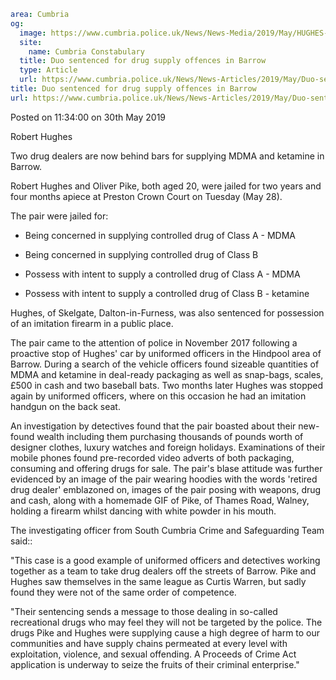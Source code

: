 ```yaml
area: Cumbria
og:
  image: https://www.cumbria.police.uk/News/News-Media/2019/May/HUGHES-ROBERT-ALFRED-27-02-1999jpg.jpg
  site:
    name: Cumbria Constabulary
  title: Duo sentenced for drug supply offences in Barrow
  type: Article
  url: https://www.cumbria.police.uk/News/News-Articles/2019/May/Duo-sentenced-for-drug-supply-offences-in-Barrow.aspx
title: Duo sentenced for drug supply offences in Barrow
url: https://www.cumbria.police.uk/News/News-Articles/2019/May/Duo-sentenced-for-drug-supply-offences-in-Barrow.aspx
```

Posted on 11:34:00 on 30th May 2019

Robert Hughes

Two drug dealers are now behind bars for supplying MDMA and ketamine in Barrow.

Robert Hughes and Oliver Pike, both aged 20, were jailed for two years and four months apiece at Preston Crown Court on Tuesday (May 28).

The pair were jailed for:

* Being concerned in supplying controlled drug of Class A - MDMA

* Being concerned in supplying controlled drug of Class B

* Possess with intent to supply a controlled drug of Class A - MDMA

* Possess with intent to supply a controlled drug of Class B - ketamine

Hughes, of Skelgate, Dalton-in-Furness, was also sentenced for possession of an imitation firearm in a public place.

The pair came to the attention of police in November 2017 following a proactive stop of Hughes' car by uniformed officers in the Hindpool area of Barrow. During a search of the vehicle officers found sizeable quantities of MDMA and ketamine in deal-ready packaging as well as snap-bags, scales, £500 in cash and two baseball bats. Two months later Hughes was stopped again by uniformed officers, where on this occasion he had an imitation handgun on the back seat.

An investigation by detectives found that the pair boasted about their new-found wealth including them purchasing thousands of pounds worth of designer clothes, luxury watches and foreign holidays. Examinations of their mobile phones found pre-recorded video adverts of both packaging, consuming and offering drugs for sale. The pair's blase attitude was further evidenced by an image of the pair wearing hoodies with the words 'retired drug dealer' emblazoned on, images of the pair posing with weapons, drug and cash, along with a homemade GIF of Pike, of Thames Road, Walney, holding a firearm whilst dancing with white powder in his mouth.

The investigating officer from South Cumbria Crime and Safeguarding Team said::

"This case is a good example of uniformed officers and detectives working together as a team to take drug dealers off the streets of Barrow. Pike and Hughes saw themselves in the same league as Curtis Warren, but sadly found they were not of the same order of competence.

"Their sentencing sends a message to those dealing in so-called recreational drugs who may feel they will not be targeted by the police. The drugs Pike and Hughes were supplying cause a high degree of harm to our communities and have supply chains permeated at every level with exploitation, violence, and sexual offending. A Proceeds of Crime Act application is underway to seize the fruits of their criminal enterprise."
